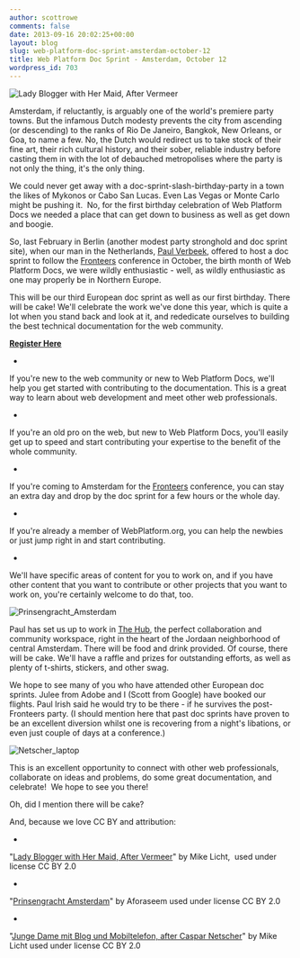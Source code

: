 ```yaml
---
author: scottrowe
comments: false
date: 2013-09-16 20:02:25+00:00
layout: blog
slug: web-platform-doc-sprint-amsterdam-october-12
title: Web Platform Doc Sprint - Amsterdam, October 12
wordpress_id: 703
---
```


![Lady Blogger with Her Maid, After Vermeer](//static.webplatform.org/wpd-blog/2013/09/vermeer_laptop.jpg)


Amsterdam, if reluctantly, is arguably one of the world's premiere party towns. But the infamous Dutch modesty prevents the city from ascending (or descending) to the ranks of Rio De Janeiro, Bangkok, New Orleans, or Goa, to name a few. No, the Dutch would redirect us to take stock of their fine art, their rich cultural history, and their sober, reliable industry before casting them in with the lot of debauched metropolises where the party is not only the thing, it's the only thing.




We could never get away with a doc-sprint-slash-birthday-party in a town the likes of Mykonos or Cabo San Lucas. Even Las Vegas or Monte Carlo might be pushing it.  No, for the first birthday celebration of Web Platform Docs we needed a place that can get down to business as well as get down and boogie.




So, last February in Berlin (another modest party stronghold and doc sprint site), when our man in the Netherlands, [Paul Verbeek](http://docs.webplatform.org/wiki/User:Paulv), offered to host a doc sprint to follow the [Fronteers](http://fronteers.nl/congres/2013) conference in October, the birth month of Web Platform Docs, we were wildly enthusiastic - well, as wildly enthusiastic as one may properly be in Northern Europe.




This will be our third European doc sprint as well as our first birthday. There will be cake! We'll celebrate the work we've done this year, which is quite a lot when you stand back and look at it, and rededicate ourselves to building the best technical documentation for the web community.




**[Register Here](http://web-platform-doc-sprint-amsterdam-es2.eventbrite.nl/?rank=1)**






	
  * 


If you're new to the web community or new to Web Platform Docs, we'll help you get started with contributing to the documentation. This is a great way to learn about web development and meet other web professionals.




	
  * 


If you're an old pro on the web, but new to Web Platform Docs, you'll easily get up to speed and start contributing your expertise to the benefit of the whole community.




	
  * 


If you're coming to Amsterdam for the [Fronteers](http://fronteers.nl/congres/2013) conference, you can stay an extra day and drop by the doc sprint for a few hours or the whole day.




	
  * 


If you're already a member of WebPlatform.org, you can help the newbies or just jump right in and start contributing.




	
  * 


We'll have specific areas of content for you to work on, and if you have other content that you want to contribute or other projects that you want to work on, you're certainly welcome to do that, too.







![Prinsengracht_Amsterdam](//static.webplatform.org/wpd-blog/2013/09/Prinsengracht_Amsterdam.jpg)




Paul has set us up to work in [The Hub](http://amsterdam.impacthub.net/), the perfect collaboration and community workspace, right in the heart of the Jordaan neighborhood of central Amsterdam. There will be food and drink provided. Of course, there will be cake. We'll have a raffle and prizes for outstanding efforts, as well as plenty of t-shirts, stickers, and other swag.




We hope to see many of you who have attended other European doc sprints. Julee from Adobe and I (Scott from Google) have booked our flights. Paul Irish said he would try to be there - if he survives the post-Fronteers party. (I should mention here that past doc sprints have proven to be an excellent diversion whilst one is recovering from a night's libations, or even just couple of days at a conference.)




![Netscher_laptop](//static.webplatform.org/wpd-blog/2013/09/Netscher_laptop.jpg)




This is an excellent opportunity to connect with other web professionals, collaborate on ideas and problems, do some great documentation, and celebrate!  We hope to see you there!




Oh, did I mention there will be cake?




And, because we love CC BY and attribution:






	
  * 


"[Lady Blogger with Her Maid, After Vermeer](http://www.flickr.com/photos/notionscapital/5253333346/)" by Mike Licht,  used under license CC BY 2.0




	
  * 


"[Prinsengracht Amsterdam](http://commons.wikimedia.org/wiki/File:Prinsengracht_Amsterdam.jpg)" by Aforaseem used under license CC BY 2.0




	
  * 


"[Junge Dame mit Blog und Mobiltelefon, after Caspar Netscher](http://www.flickr.com/photos/notionscapital/5484185688/)" by Mike Licht used under license CC BY 2.0






